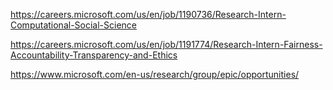 https://careers.microsoft.com/us/en/job/1190736/Research-Intern-Computational-Social-Science

https://careers.microsoft.com/us/en/job/1191774/Research-Intern-Fairness-Accountability-Transparency-and-Ethics

https://www.microsoft.com/en-us/research/group/epic/opportunities/
